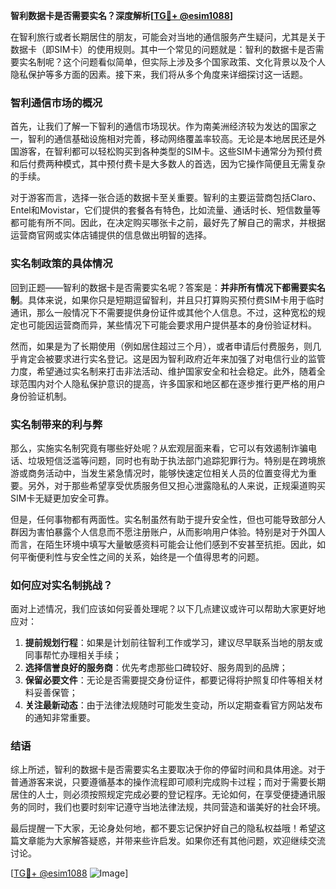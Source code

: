 **智利数据卡是否需要实名？深度解析[[TG💪+ @esim1088](https://t.me/s/esim1088)]**

在智利旅行或者长期居住的朋友，可能会对当地的通信服务产生疑问，尤其是关于数据卡（即SIM卡）的使用规则。其中一个常见的问题就是：智利的数据卡是否需要实名制呢？这个问题看似简单，但实际上涉及多个国家政策、文化背景以及个人隐私保护等多方面的因素。接下来，我们将从多个角度来详细探讨这一话题。

### 智利通信市场的概况

首先，让我们了解一下智利的通信市场现状。作为南美洲经济较为发达的国家之一，智利的通信基础设施相对完善，移动网络覆盖率较高。无论是本地居民还是外国游客，在智利都可以轻松购买到各种类型的SIM卡。这些SIM卡通常分为预付费和后付费两种模式，其中预付费卡是大多数人的首选，因为它操作简便且无需复杂的手续。

对于游客而言，选择一张合适的数据卡至关重要。智利的主要运营商包括Claro、Entel和Movistar，它们提供的套餐各有特色，比如流量、通话时长、短信数量等都可能有所不同。因此，在决定购买哪张卡之前，最好先了解自己的需求，并根据运营商官网或实体店铺提供的信息做出明智的选择。

### 实名制政策的具体情况

回到正题——智利的数据卡是否需要实名呢？答案是：**并非所有情况下都需要实名制**。具体来说，如果你只是短期逗留智利，并且只打算购买预付费SIM卡用于临时通讯，那么一般情况下不需要提供身份证件或其他个人信息。不过，这种宽松的规定也可能因运营商而异，某些情况下可能会要求用户提供基本的身份验证材料。

然而，如果是为了长期使用（例如居住超过三个月），或者申请后付费服务，则几乎肯定会被要求进行实名登记。这是因为智利政府近年来加强了对电信行业的监管力度，希望通过实名制来打击非法活动、维护国家安全和社会稳定。此外，随着全球范围内对个人隐私保护意识的提高，许多国家和地区都在逐步推行更严格的用户身份验证机制。

### 实名制带来的利与弊

那么，实施实名制究竟有哪些好处呢？从宏观层面来看，它可以有效遏制诈骗电话、垃圾短信泛滥等问题，同时也有助于执法部门追踪犯罪行为。特别是在跨境旅游或商务活动中，当发生紧急情况时，能够快速定位相关人员的位置变得尤为重要。另外，对于那些希望享受优质服务但又担心泄露隐私的人来说，正规渠道购买SIM卡无疑更加安全可靠。

但是，任何事物都有两面性。实名制虽然有助于提升安全性，但也可能导致部分人群因为害怕暴露个人信息而不愿注册账户，从而影响用户体验。特别是对于外国人而言，在陌生环境中填写大量敏感资料可能会让他们感到不安甚至抗拒。因此，如何平衡便利性与安全性之间的关系，始终是一个值得思考的问题。

### 如何应对实名制挑战？

面对上述情况，我们应该如何妥善处理呢？以下几点建议或许可以帮助大家更好地应对：

1. **提前规划行程**：如果是计划前往智利工作或学习，建议尽早联系当地的朋友或同事帮忙办理相关手续；
2. **选择信誉良好的服务商**：优先考虑那些口碑较好、服务周到的品牌；
3. **保留必要文件**：无论是否需要提交身份证件，都要记得将护照复印件等相关材料妥善保管；
4. **关注最新动态**：由于法律法规随时可能发生变动，所以定期查看官方网站发布的通知非常重要。

### 结语

综上所述，智利的数据卡是否需要实名主要取决于你的停留时间和具体用途。对于普通游客来说，只要遵循基本的操作流程即可顺利完成购卡过程；而对于需要长期居住的人士，则必须按照规定完成必要的登记程序。无论如何，在享受便捷通讯服务的同时，我们也要时刻牢记遵守当地法律法规，共同营造和谐美好的社会环境。

最后提醒一下大家，无论身处何地，都不要忘记保护好自己的隐私权益哦！希望这篇文章能为大家解答疑惑，并带来些许启发。如果你还有其他问题，欢迎继续交流讨论。

[[TG💪+ @esim1088](https://t.me/s/esim1088) ![Image](https://i.postimg.cc/4NQfJmqS/Snipaste-2025-05-13-00-14-12.png)]